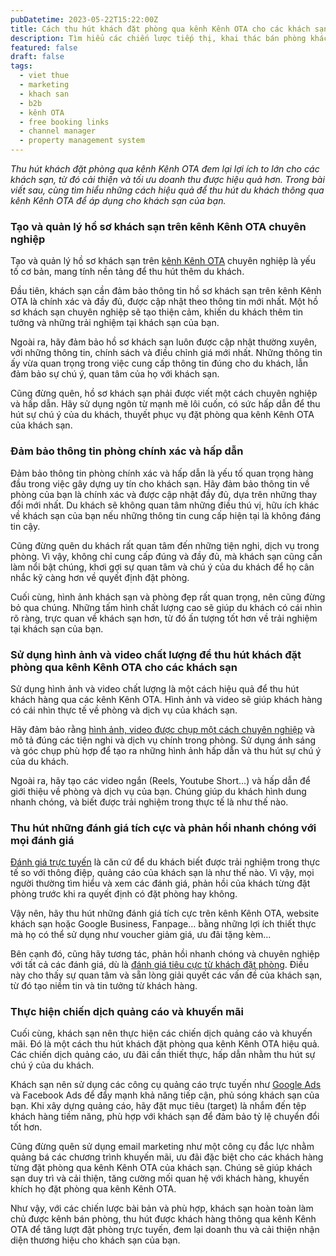 ```yaml
---
pubDatetime: 2023-05-22T15:22:00Z
title: Cách thu hút khách đặt phòng qua kênh Kênh OTA cho các khách sạn
description: Tìm hiểu các chiến lược tiếp thị, khai thác bán phòng khách sạn hiệu quả trong chuỗi bài viết sau của nhavantuonglai để áp dụng và đem lại hiệu quả thiết thực cho giải pháp của bạn.
featured: false
draft: false
tags:
  - viet thue
  - marketing
  - khach san
  - b2b
  - kênh OTA
  - free booking links
  - channel manager
  - property management system
---
```


_Thu hút khách đặt phòng qua kênh Kênh OTA đem lại lợi ích to lớn cho các khách sạn, từ đó cải thiện và tối ưu doanh thu được hiệu quả hơn. Trong bài viết sau, cùng tìm hiểu những cách hiệu quả để thu hút du khách thông qua kênh Kênh OTA để áp dụng cho khách sạn của bạn._

### Tạo và quản lý hồ sơ khách sạn trên kênh Kênh OTA chuyên nghiệp

Tạo và quản lý hồ sơ khách sạn trên [kênh Kênh OTA](https://nhavantuonglai.com/posts/cac-kenh-ban-phong-truc-tuyen-quan-trong-nhat-cua-khach-san) chuyên nghiệp là yếu tố cơ bản, mang tính nền tảng để thu hút thêm du khách.

Đầu tiên, khách sạn cần đảm bảo thông tin hồ sơ khách sạn trên kênh Kênh OTA là chính xác và đầy đủ, được cập nhật theo thông tin mới nhất. Một hồ sơ khách sạn chuyên nghiệp sẽ tạo thiện cảm, khiến du khách thêm tin tưởng và những trải nghiệm tại khách sạn của bạn.

Ngoài ra, hãy đảm bảo hồ sơ khách sạn luôn được cập nhật thường xuyên, với những thông tin, chính sách và điều chỉnh giá mới nhất. Những thông tin ấy vừa quan trọng trong việc cung cấp thông tin đúng cho du khách, lẫn đảm bảo sự chú ý, quan tâm của họ với khách sạn.

Cũng đừng quên, hồ sơ khách sạn phải được viết một cách chuyên nghiệp và hấp dẫn. Hãy sử dụng ngôn từ mạnh mẽ lôi cuốn, có sức hấp dẫn để thu hút sự chú ý của du khách, thuyết phục vụ đặt phòng qua kênh Kênh OTA của khách sạn.

### Đảm bảo thông tin phòng chính xác và hấp dẫn

Đảm bảo thông tin phòng chính xác và hấp dẫn là yếu tố quan trọng hàng đầu trong việc gây dựng uy tín cho khách sạn. Hãy đảm bảo thông tin về phòng của bạn là chính xác và được cập nhật đầy đủ, dựa trên những thay đổi mới nhất. Du khách sẽ không quan tâm những điều thú vị, hữu ích khác về khách sạn của bạn nếu những thông tin cung cấp hiện tại là không đáng tin cậy.

Cũng đừng quên du khách rất quan tâm đến những tiện nghi, dịch vụ trong phòng. Vì vậy, không chỉ cung cấp đúng và đầy đủ, mà khách sạn cũng cần làm nổi bật chúng, khơi gợi sự quan tâm và chú ý của du khách để họ cân nhắc kỹ càng hơn về quyết định đặt phòng.

Cuối cùng, hình ảnh khách sạn và phòng đẹp rất quan trọng, nên cũng đừng bỏ qua chúng. Những tấm hình chất lượng cao sẽ giúp du khách có cái nhìn rõ ràng, trực quan về khách sạn hơn, từ đó ấn tượng tốt hơn về trải nghiệm tại khách sạn của bạn.

### Sử dụng hình ảnh và video chất lượng để thu hút khách đặt phòng qua kênh Kênh OTA cho các khách sạn

Sử dụng hình ảnh và video chất lượng là một cách hiệu quả để thu hút khách hàng qua các kênh Kênh OTA. Hình ảnh và video sẽ giúp khách hàng có cái nhìn thực tế về phòng và dịch vụ của khách sạn.

Hãy đảm bảo rằng [hình ảnh, video được chụp một cách chuyên nghiệp](https://nhavantuonglai.com/posts/chup-anh-khach-san) và mô tả đúng các tiện nghi và dịch vụ chính trong phòng. Sử dụng ánh sáng và góc chụp phù hợp để tạo ra những hình ảnh hấp dẫn và thu hút sự chú ý của du khách.

Ngoài ra, hãy tạo các video ngắn (Reels, Youtube Short…) và hấp dẫn để giới thiệu về phòng và dịch vụ của bạn. Chúng giúp du khách hình dung nhanh chóng, và biết được trải nghiệm trong thực tế là như thế nào.

### Thu hút những đánh giá tích cực và phản hồi nhanh chóng với mọi đánh giá

[Đánh giá trực tuyến](https://nhavantuonglai.com/posts/danh-gia-truc-tuyen-anh-huong-nhu-the-nao-den-doanh-thu-khach-san) là căn cứ để du khách biết được trải nghiệm trong thực tế so với thông điệp, quảng cáo của khách sạn là như thế nào. Vì vậy, mọi người thường tìm hiểu và xem các đánh giá, phản hồi của khách từng đặt phòng trước khi ra quyết định có đặt phòng hay không.

Vậy nên, hãy thu hút những đánh giá tích cực trên kênh Kênh OTA, website khách sạn hoặc Google Business, Fanpage… bằng những lợi ích thiết thực mà họ có thể sử dụng như voucher giảm giá, ưu đãi tặng kèm…

Bên cạnh đó, cũng hãy tương tác, phản hồi nhanh chóng và chuyên nghiệp với tất cả các đánh giá, dù là [đánh giá tiêu cực từ khách đặt phòng](https://nhavantuonglai.com/posts/nhung-danh-gia-truc-tuyen-tieu-cuc-ve-khach-san-va-cac-ung-pho). Điều này cho thấy sự quan tâm và sẵn lòng giải quyết các vấn đề của khách sạn, từ đó tạo niềm tin và tin tưởng từ khách hàng.

### Thực hiện chiến dịch quảng cáo và khuyến mãi

Cuối cùng, khách sạn nên thực hiện các chiến dịch quảng cáo và khuyến mãi. Đó là một cách thu hút khách đặt phòng qua kênh Kênh OTA hiệu quả. Các chiến dịch quảng cáo, ưu đãi cần thiết thực, hấp dẫn nhằm thu hút sự chú ý của du khách.

Khách sạn nên sử dụng các công cụ quảng cáo trực tuyến như [Google Ads](https://nhavantuonglai.com/posts/cach-su-dung-google-ads-cho-khach-san) và Facebook Ads để đẩy mạnh khả năng tiếp cận, phủ sóng khách sạn của bạn. Khi xây dựng quảng cáo, hãy đặt mục tiêu (target) là nhắm đến tệp khách hàng tiềm năng, phù hợp với khách sạn để đảm bảo tỷ lệ chuyển đổi tốt hơn.

Cũng đừng quên sử dụng email marketing như một công cụ đắc lực nhằm quảng bá các chương trình khuyến mãi, ưu đãi đặc biệt cho các khách hàng từng đặt phòng qua kênh Kênh OTA của khách sạn. Chúng sẽ giúp khách sạn duy trì và cải thiện, tăng cường mối quan hệ với khách hàng, khuyến khích họ đặt phòng qua kênh Kênh OTA.

Như vậy, với các chiến lược bài bản và phù hợp, khách sạn hoàn toàn làm chủ được kênh bán phòng, thu hút được khách hàng thông qua kênh Kênh OTA để tăng lượt đặt phòng trực tuyến, đem lại doanh thu và cải thiện nhận diện thương hiệu cho khách sạn của bạn.
